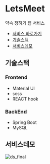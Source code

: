 # LetsMeet
약속 정하기 웹 서비스 

* [서비스 바로가기](https://letsmeeet.azurewebsites.net/)
* [기술스택](#기술스택)
* [서비스데모](#서비스데모)


## 기술스택
### Frontend
- Material UI
- scss 
- REACT hook

### BackEnd
- Spring Boot
- MySQL



## 서비스데모
![ds_final](https://user-images.githubusercontent.com/37998734/112779783-718ac480-9082-11eb-83a6-7ace3c9c0d25.PNG)


